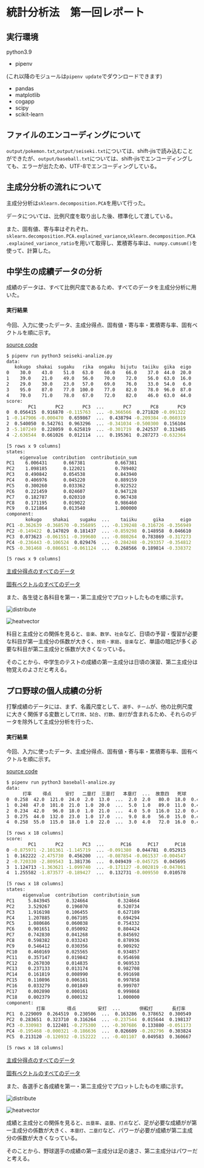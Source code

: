 # 統計分析法　第一回レポート

## 実行環境

python3.9

- pipenv

(これ以降のモジュールは`pipenv update`でダウンロードできます)

- pandas
- matplotlib
- cogapp
- scipy
- scikit-learn

## ファイルのエンコーディングについて

`output/pokemon.txt`,`output/seiseki.txt`については、shift-jisで読み込むことができたが、`output/baseball.txt`については、shift-jisでエンコーディングしても、エラーが出たため、UTF-8でエンコーディングしている。

## 主成分分析の流れについて

主成分分析は`sklearn.decomposition.PCA`を用いて行った。

データについては、比例尺度を取り出した後、標準化して渡している。

また、固有値、寄与率はぞれぞれ、`sklearn.decomposition.PCA.explained_variance`,`sklearn.decomposition.PCA.explained_variance_ratio`を用いて取得し、累積寄与率は、`numpy.cumsum()`を使って、計算した。

## 中学生の成績データの分析

成績のデータは、すべて比例尺度であるため、すべてのデータを主成分分析に用いた。

#### 実行結果

今回、入力に使ったデータ、主成分得点、固有値・寄与率・累積寄与率、固有ベクトルを順に示す。

[source code](seiseki-analize.py)

<!-- [[[cog
import cog
file="output/seiseki-analize.txt"
cog.outl("\n```bash")
with open(file,"r") as f:
    cog.outl(f.read())
cog.outl("```")
    ]]] -->

```bash
$ pipenv run python3 seiseki-analize.py
data:
   kokugo  shakai  sugaku   rika  ongaku  bijutu  taiiku  gika  eigo
0    30.0    43.0    51.0   63.0    60.0    66.0    37.0  44.0  20.0
1    39.0    21.0    49.0   56.0    70.0    72.0    56.0  63.0  16.0
2    29.0    30.0    23.0   57.0    69.0    76.0    33.0  54.0   6.0
3    95.0    87.0    77.0  100.0    77.0    82.0    78.0  96.0  87.0
4    70.0    71.0    78.0   67.0    72.0    82.0    46.0  63.0  44.0
score:
        PC1       PC2       PC3  ...       PC7       PC8       PC9
0  0.056415  0.916870 -0.115763  ... -0.366566  0.271820 -0.091322
1 -0.147906 -0.000470  0.659867  ...  0.438794 -0.209384 -0.060319
2  0.540050  0.542761  0.963296  ... -0.341034 -0.500300  0.156104
3 -5.107249  0.228059  0.625819  ... -0.301719  0.242537  0.313485
4 -2.636544  0.661026  0.012114  ...  0.195361  0.287273 -0.632364

[5 rows x 9 columns]
states:
     eigenvalue  contribution  contributioin_sum
PC1    6.006431      0.667381           0.667381
PC2    1.098185      0.122021           0.789402
PC3    0.490842      0.054538           0.843940
PC4    0.406976      0.045220           0.889159
PC5    0.300260      0.033362           0.922522
PC6    0.221459      0.024607           0.947128
PC7    0.182787      0.020310           0.967438
PC8    0.171195      0.019022           0.986460
PC9    0.121864      0.013540           1.000000
component:
       kokugo    shakai    sugaku  ...    taiiku      gika      eigo
PC1 -0.362639 -0.368570 -0.356895  ... -0.139248 -0.316726 -0.356949
PC2 -0.149422  0.147029  0.181437  ... -0.859298  0.148958  0.046610
PC3  0.073623 -0.061551 -0.399680  ... -0.080264  0.783869 -0.317273
PC4 -0.236443 -0.106524  0.029476  ... -0.284248 -0.293357 -0.354812
PC5 -0.301468 -0.086651 -0.061124  ...  0.268566  0.189814 -0.338372

[5 rows x 9 columns]

```
<!-- [[[end]]] -->

[主成分得点のすべてのデータ](output/score_score.csv)

[固有ベクトルのすべてのデータ](output/score_component.csv)

また、各生徒と各科目を第一・第二主成分でプロットしたものを順に示す。

![distribute](output/score_distribute.png)

![heatvector](output/score_heatvector.png)

科目と主成分との関係を見ると、`音楽`、`数学`、`社会`など、日頃の予習・復習が必要な科目が第一主成分の係数が大きく、`技術・家庭`、`音楽`など、単語の暗記が多く必要な科目が第二主成分と係数が大きくなっている。

そのことから、中学生のテストの成績の第一主成分は日頃の演習、第二主成分は物覚えのよさだと考える。

## プロ野球の個人成績の分析

打撃成績のデータには、まず、名義尺度として、`選手`、`チーム`が、他の比例尺度に大きく関係する変数として`打席`、`試合`、`打数`、`塁打`が含まれるため、それらのデータを除外して主成分分析を行った、

#### 実行結果

今回、入力に使ったデータ、主成分得点、固有値・寄与率・累積寄与率、固有ベクトルを順に示す。

[source code](baseball-analize.py)

<!-- [[[cog
import cog
file="output/baseball-analize.txt"
cog.outl("\n```bash")
with open(file,"r") as f:
    cog.outl(f.read())
cog.outl("```")
    ]]] -->

```bash
$ pipenv run python3 baseball-analize.py
data:
      打率    得点     安打   二塁打  三塁打   本塁打  ...  故意四   死球     三振   併殺打    長打率    出塁率
0  0.258  42.0  121.0  24.0  2.0  13.0  ...  2.0  2.0   80.0  18.0  0.401  0.293
1  0.248  47.0  101.0  21.0  1.0  20.0  ...  5.0  1.0   89.0  11.0  0.451  0.328
2  0.234  42.0   96.0  18.0  1.0  21.0  ...  4.0  5.0  116.0  12.0  0.437  0.302
3  0.275  44.0  132.0  23.0  1.0  17.0  ...  9.0  8.0   56.0  15.0  0.433  0.333
4  0.258  55.0  115.0  18.0  1.0  22.0  ...  3.0  4.0   72.0  16.0  0.451  0.367

[5 rows x 18 columns]
score:
        PC1       PC2       PC3  ...      PC16      PC17      PC18
0 -0.875971 -2.101361 -1.145719  ... -0.091380  0.044781  0.052915
1  0.162222 -2.475730  0.456200  ... -0.087854 -0.061537 -0.004547
2 -0.720330 -2.809543  1.381736  ...  0.049439 -0.045725  0.045695
3  1.124713 -1.363621 -1.099740  ... -0.171127 -0.002819 -0.047061
4  1.255582 -1.873577 -0.189427  ...  0.132731 -0.009550  0.010578

[5 rows x 18 columns]
states:
      eigenvalue  contribution  contributioin_sum
PC1     5.843945      0.324664           0.324664
PC2     3.529267      0.196070           0.520734
PC3     1.916198      0.106455           0.627189
PC4     1.207885      0.067105           0.694294
PC5     1.080686      0.060038           0.754332
PC6     0.901651      0.050092           0.804424
PC7     0.742830      0.041268           0.845692
PC8     0.598382      0.033243           0.878936
PC9     0.546412      0.030356           0.909292
PC10    0.460169      0.025565           0.934857
PC11    0.357147      0.019842           0.954698
PC12    0.267030      0.014835           0.969533
PC13    0.237133      0.013174           0.982708
PC14    0.161819      0.008990           0.991698
PC15    0.110896      0.006161           0.997858
PC16    0.033279      0.001849           0.999707
PC17    0.002890      0.000161           0.999868
PC18    0.002379      0.000132           1.000000
component:
           打率        得点        安打  ...       併殺打       長打率       出塁率
PC1  0.229009  0.264519  0.230506  ...  0.163286  0.378652  0.300549
PC2  0.283651  0.323710  0.316264  ... -0.237544  0.015644  0.198137
PC3 -0.330983  0.122401 -0.275300  ... -0.307686  0.133880 -0.051173
PC4 -0.195468 -0.000321 -0.186636  ...  0.026609 -0.202796  0.303824
PC5  0.213120 -0.120932 -0.152222  ... -0.401107  0.049583  0.360667

[5 rows x 18 columns]

```
<!-- [[[end]]] -->

[主成分得点のすべてのデータ](output/baseball_score.csv)

[固有ベクトルのすべてのデータ](output/baseball_component.csv)

また、各選手と各成績を第一・第二主成分でプロットしたものを順に示す。

![distribute](output/baseball_distribute.png)

![heatvector](output/baseball_heatvector.png)

成績と主成分との関係を見ると、`出塁率`、`盗塁`、`打点`など、足が必要な成績がが第一主成分の係数が大きく、`本塁打`、`二塁打`など、パワーが必要が成績が第二主成分の係数が大きくなっている。

そのことから、野球選手の成績の第一主成分は足の速さ、第二主成分はパワーだと考える。
